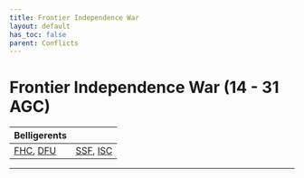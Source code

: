 ```yaml
---
title: Frontier Independence War
layout: default
has_toc: false
parent: Conflicts
---
```


# Frontier Independence War (14 - 31 AGC)

| Belligerents |              |
|:-------------|:-------------|
| [FHC], [DFU] | [SSF], [ISC] |

----

[DFU]: ../../factions/dfu.html
[FHC]: ../../factions/fhc.html
[SSF]: ../../factions/ssf.html
[ISC]: ../../factions/isc.html
